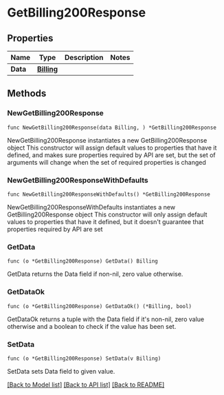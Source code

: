 # GetBilling200Response

## Properties

Name | Type | Description | Notes
------------ | ------------- | ------------- | -------------
**Data** | [**Billing**](Billing.md) |  | 

## Methods

### NewGetBilling200Response

`func NewGetBilling200Response(data Billing, ) *GetBilling200Response`

NewGetBilling200Response instantiates a new GetBilling200Response object
This constructor will assign default values to properties that have it defined,
and makes sure properties required by API are set, but the set of arguments
will change when the set of required properties is changed

### NewGetBilling200ResponseWithDefaults

`func NewGetBilling200ResponseWithDefaults() *GetBilling200Response`

NewGetBilling200ResponseWithDefaults instantiates a new GetBilling200Response object
This constructor will only assign default values to properties that have it defined,
but it doesn't guarantee that properties required by API are set

### GetData

`func (o *GetBilling200Response) GetData() Billing`

GetData returns the Data field if non-nil, zero value otherwise.

### GetDataOk

`func (o *GetBilling200Response) GetDataOk() (*Billing, bool)`

GetDataOk returns a tuple with the Data field if it's non-nil, zero value otherwise
and a boolean to check if the value has been set.

### SetData

`func (o *GetBilling200Response) SetData(v Billing)`

SetData sets Data field to given value.



[[Back to Model list]](../README.md#documentation-for-models) [[Back to API list]](../README.md#documentation-for-api-endpoints) [[Back to README]](../README.md)


